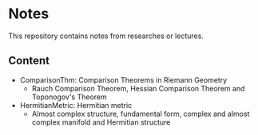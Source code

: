 # Notes

This repository contains notes from researches or lectures.

## Content

- ComparisonThm: Comparison Theorems in Riemann Geometry
  - Rauch Comparison Theorem, Hessian Comparison Theorem and Toponogov's Theorem
- HermitianMetric: Hermitian metric
  - Almost complex structure, fundamental form, complex and almost complex manifold and Hermitian structure
